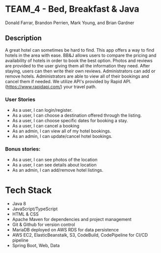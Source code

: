# TEAM_4 - Bed, Breakfast & Java
Donald Farrar, Brandon Perrien, Mark Young, and Brian Gardner

## Description
A great hotel can sometimes be hard to find. This app offers a way to find hotels in the area with ease. BB&J allows users to compare the pricing and availability of hotels in order to book the best option. Photos and reviews are provided to the user giving them all the information they need. After staying, users can then write their own reviews. Administrators can add or remove hotels. Administrators are able to view all of their bookings and cancel them if needed. We utilize API's provided by Rapid API. (https://www.rapidapi.com/)
your travel path.

### User Stories
- As a user, I can login/register.
- As a user, I can choose a destination offered through the listing.
- As a user, I can choose specific dates for booking a stay.
- As a user, I can cancel a booking
- As an admin, I can view all of my hotel bookings.
- As an admin, I can update/cancel hotel bookings.
### Bonus stories:
- As a user, I can see photos of the location
- As a user, I can see details about location
- As an admin, I can add/remove hotel listings.
# Tech Stack

- Java 8
- JavaScript/TypeScript
- HTML & CSS
- Apache Maven for dependencies and project management
- Git & Github for version control
- MariaDB deployed on AWS RDS for data persistence
- AWS EC2, ElasticBeanstalk, S3, CodeBuild, CodePipeline for CI/CD pipeline
- Spring Boot, Web, Data
